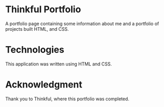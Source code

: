 # Thinkful Portfolio

A portfolio page containing some information about me and a portfolio of projects built HTML, and CSS.

# Technologies

This application was written using HTML and CSS.

# Acknowledgment

Thank you to Thinkful, where this portfolio was completed.